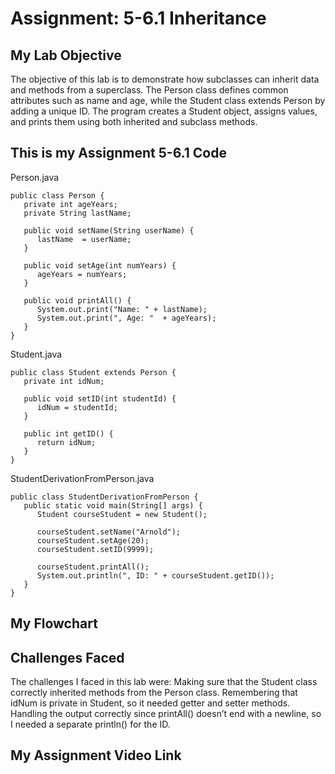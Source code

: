 # Assignment: 5-6.1 Inheritance
## My Lab Objective

The objective of this lab is to demonstrate how subclasses can inherit data and methods from a superclass. The Person class defines common attributes such as name and age, while the Student class extends Person by adding a unique ID. The program creates a Student object, assigns values, and prints them using both inherited and subclass methods.

## This is my Assignment 5-6.1 Code
Person.java
```
public class Person {
   private int ageYears;
   private String lastName;

   public void setName(String userName) {
      lastName  = userName;
   }

   public void setAge(int numYears) {
      ageYears = numYears;
   }

   public void printAll() {
      System.out.print("Name: " + lastName);
      System.out.print(", Age: "  + ageYears);
   }
}
```
Student.java
```
public class Student extends Person {
   private int idNum;

   public void setID(int studentId) {
      idNum = studentId;
   }

   public int getID() {
      return idNum;
   }
}
```
StudentDerivationFromPerson.java
```
public class StudentDerivationFromPerson {
   public static void main(String[] args) {
      Student courseStudent = new Student();

      courseStudent.setName("Arnold");
      courseStudent.setAge(20);
      courseStudent.setID(9999);

      courseStudent.printAll();
      System.out.println(", ID: " + courseStudent.getID());
   }
}
```

## My Flowchart


## Challenges Faced

The challenges I faced in this lab were: Making sure that the Student class correctly inherited methods from the Person class. Remembering that idNum is private in Student, so it needed getter and setter methods. Handling the output correctly since printAll() doesn’t end with a newline, so I needed a separate println() for the ID.

## My Assignment Video Link
